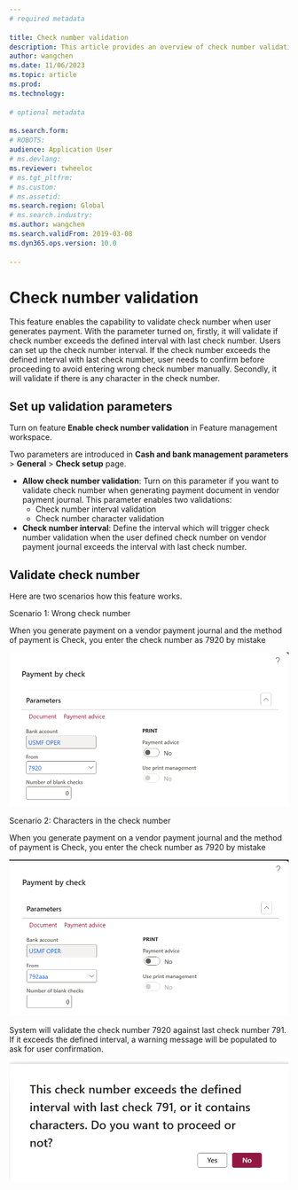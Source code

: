 ```yaml
---
# required metadata

title: Check number validation 
description: This article provides an overview of check number validation in cash and bank management module.
author: wangchen
ms.date: 11/06/2023
ms.topic: article
ms.prod: 
ms.technology: 

# optional metadata

ms.search.form: 
# ROBOTS: 
audience: Application User
# ms.devlang: 
ms.reviewer: twheeloc
# ms.tgt_pltfrm: 
# ms.custom: 
# ms.assetid: 
ms.search.region: Global
# ms.search.industry: 
ms.author: wangchen
ms.search.validFrom: 2019-03-08
ms.dyn365.ops.version: 10.0

---
```

# Check number validation

This feature enables the capability to validate check number when user generates payment. With the parameter turned on, firstly, it will validate if check number exceeds the defined interval with last check number. Users can set up the check number interval. If the check number exceeds the defined interval with last check number, user needs to confirm before proceeding to avoid entering wrong check number manually. Secondly, it will validate if there is any character in the check number.

## Set up validation parameters

Turn on feature **Enable check number validation** in Feature management workspace.

Two parameters are introduced in **Cash and bank management parameters** > **General** > **Check setup** page.

- **Allow check number validation**: Turn on this parameter if you want to validate check number when generating payment document in vendor payment journal. This parameter enables two validations:
  - Check number interval validation
  - Check number character validation
- **Check number interval**: Define the interval which will trigger check number validation when the user defined check number on vendor payment journal exceeds the interval with last check number.

## Validate check number

Here are two scenarios how this feature works. 

Scenario 1: Wrong check number

When you generate payment on a vendor payment journal and the method of payment is Check, you enter the check number as 7920 by mistake

![image-20231106154457202](media/Check-number-validation-1.png)

Scenario 2: Characters in the check number

When you generate payment on a vendor payment journal and the method of payment is Check, you enter the check number as 7920 by mistake

![image-20231106154917789](media/Check-number-validation-3.png)

System will validate the check number 7920 against last check number 791. If it exceeds the defined interval, a warning message will be populated to ask for user confirmation.

![image-20231106154632093](media/Check-number-validation-2.png)
